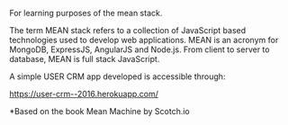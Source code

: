 For learning purposes of the mean stack.

The term MEAN stack refers to a collection of JavaScript based technologies used to develop web applications. MEAN is an acronym for MongoDB, ExpressJS, AngularJS and Node.js. From client to server to database, MEAN is full stack JavaScript. 

A simple USER CRM app developed is accessible through:

https://user-crm--2016.herokuapp.com/


*Based on the book Mean Machine by Scotch.io
